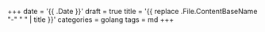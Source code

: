 +++
date = '{{ .Date }}'
draft = true
title = '{{ replace .File.ContentBaseName "-" " " | title }}'
categories = golang
tags = md 
+++

